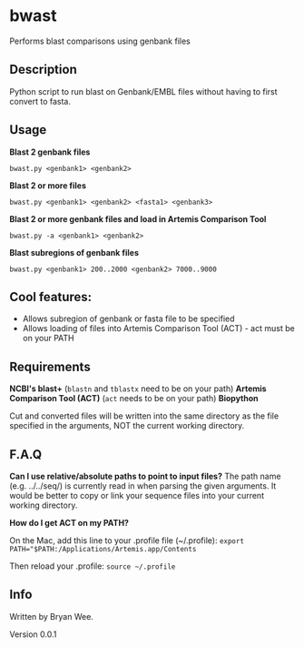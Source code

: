 # bwast
Performs blast comparisons using genbank files

Description
--------------
Python script to run blast on Genbank/EMBL files without having to first convert to fasta. 


Usage
-----------

**Blast 2 genbank files**

``bwast.py <genbank1> <genbank2>``

**Blast 2 or more files**

``bwast.py <genbank1> <genbank2> <fasta1> <genbank3>``

**Blast 2 or more genbank files and load in Artemis Comparison Tool**

``bwast.py -a <genbank1> <genbank2>``

**Blast subregions of genbank files**

``bwast.py <genbank1> 200..2000 <genbank2> 7000..9000``



Cool features: 
------------------
* Allows subregion of genbank or fasta file to be specified
* Allows loading of files into Artemis Comparison Tool (ACT) - act must be on your PATH


Requirements
-----------------

**NCBI's blast+** (``blastn`` and ``tblastx`` need to be on your path)
**Artemis Comparison Tool (ACT)** (``act`` needs to be on your path)
**Biopython**

Cut and converted files will be written into the same directory as the file specified in the arguments, NOT the current working directory.


F.A.Q
----------------

**Can I use relative/absolute paths to point to input files?**
The path name (e.g. ../../seq/) is currently read in when parsing the given arguments. It would be better to copy or link your sequence files into your current working directory.

**How do I get ACT on my PATH?**

On the Mac, add this line to your .profile file (~/.profile): 
``export PATH="$PATH:/Applications/Artemis.app/Contents``

Then reload your .profile:
``source ~/.profile``


Info
-----------
Written by Bryan Wee.


Version 0.0.1 


